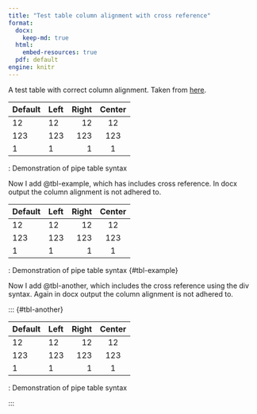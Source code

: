 ```yaml
---
title: "Test table column alignment with cross reference"
format:
  docx:
    keep-md: true
  html:
    embed-resources: true
  pdf: default
engine: knitr
---
```




A test table with correct column alignment. Taken from [here](https://quarto.org/docs/authoring/tables.html#markdown-tables).

| Default | Left | Right | Center |
|---------|:-----|------:|:------:|
| 12      | 12   |    12 |   12   |
| 123     | 123  |   123 |  123   |
| 1       | 1    |     1 |   1    |

: Demonstration of pipe table syntax

Now I add @tbl-example, which has includes cross reference. In docx output the column alignment is not adhered to.

| Default | Left | Right | Center |
|---------|:-----|------:|:------:|
| 12      | 12   |    12 |   12   |
| 123     | 123  |   123 |  123   |
| 1       | 1    |     1 |   1    |

: Demonstration of pipe table syntax {#tbl-example}

Now I add @tbl-another, which includes the cross reference using the div syntax. Again in docx output the column alignment is not adhered to.

::: {#tbl-another}

| Default | Left | Right | Center |
|---------|:-----|------:|:------:|
| 12      | 12   |    12 |   12   |
| 123     | 123  |   123 |  123   |
| 1       | 1    |     1 |   1    |

: Demonstration of pipe table syntax

:::
